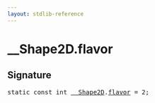```yaml
---
layout: stdlib-reference
---
```


# __Shape2D.flavor

## Signature
<pre>
<span class='code_keyword'>static</span> <span class='code_keyword'>const</span> <span class="code_keyword">int</span> <a href="../types/0_shape2d-028/index.html" class="code_type">__Shape2D</a>.<a href="flavor.html" class="code_var">flavor</a> = 2;
</pre>

